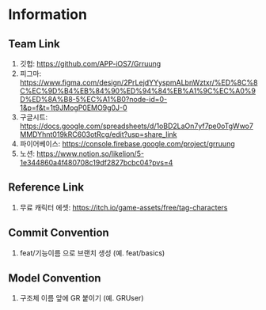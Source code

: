 # Information

## Team Link
1. 깃헙: https://github.com/APP-iOS7/Grruung
2. 피그마: https://www.figma.com/design/2PrLejdYYyspmALbnWztxr/%ED%8C%8C%EC%9D%B4%EB%84%90%ED%94%84%EB%A1%9C%EC%A0%9D%ED%8A%B8-5%EC%A1%B0?node-id=0-1&p=f&t=1t9JMogP0EMO9g0J-0
3. 구글시트: https://docs.google.com/spreadsheets/d/1oBD2LaOn7yf7pe0oTgWwo7MMDYhnt019kRC603otRcg/edit?usp=share_link
4. 파이어베이스: https://console.firebase.google.com/project/grruung
5. 노션: https://www.notion.so/likelion/5-1e344860a4f480708c19df2827bcbc04?pvs=4

## Reference Link
1. 무료 캐릭터 에셋: https://itch.io/game-assets/free/tag-characters 


## Commit Convention
1. feat/기능이름 으로 브랜치 생성 (예. feat/basics)



## Model Convention
1. 구조체 이름 앞에 GR 붙이기 (예. GRUser) 



